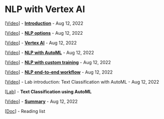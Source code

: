 # NLP with Vertex AI

[<a class="reference external" href="https://www.youtube.com/watch?v=aLxsze8v8SI" target="_blank">Video</a>] - **[Introduction](intro.md)** - Aug 12, 2022

[<a class="reference external" href="https://www.youtube.com/watch?v=MUcWO5bLIZc" target="_blank">Video</a>] - **[NLP options](nlp_options.md)** - Aug 12, 2022

[<a class="reference external" href="https://www.youtube.com/watch?v=BzHvLzo45pM" target="_blank">Video</a>] - **[Vertex AI](vertex_ai.md)** - Aug 12, 2022

[<a class="reference external" href="https://www.youtube.com/watch?v=OMzr4EGgdzg" target="_blank">Video</a>] - **[NLP with AutoML](nlp_with_automl.md)** - Aug 12, 2022

[<a class="reference external" href="https://www.youtube.com/watch?v=1v-wZxsbZLo" target="_blank">Video</a>] - **[NLP with custom training](nlp_with_custom_training.md)** - Aug 12, 2022

[<a class="reference external" href="https://www.youtube.com/watch?v=mtDQVPHV20A" target="_blank">Video</a>] - **[NLP end-to-end workflow](nlp_end_to_end_workflow.md)** - Aug 12, 2022

[<a class="reference external" href="https://www.youtube.com/watch?v=_5fOHP_hDU4" target="_blank">Video</a>] - Lab introduction: Text Classification with AutoML - Aug 12, 2022

[<a class="reference external" href="https://www.cloudskillsboost.google/course_sessions/1748181/labs/363205" target="_blank">Lab</a>] - **Text Classification using AutoML**

[<a class="reference external" href="https://www.youtube.com/watch?v=b_LIIVlY7m8" target="_blank">Video</a>] - **[Summary](summary.md)** - Aug 12, 2022

[<a class="reference external" href="https://drive.google.com/open?id=1yC0FJOaw6sNRCBD7JMfDcEiz7FUzHDql" target="_blank">Doc</a>] - Reading list
